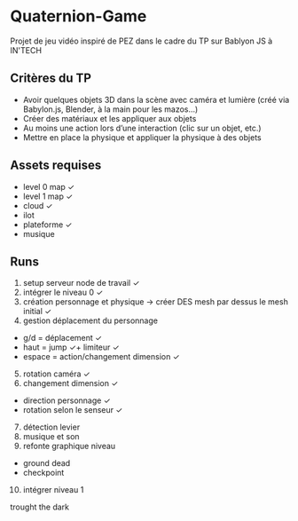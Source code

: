 # Quaternion-Game
Projet de jeu vidéo inspiré de PEZ dans le cadre du TP sur Bablyon JS à IN'TECH

## Critères du TP
- Avoir quelques objets 3D dans la scène avec caméra et lumière (créé via Babylon.js, Blender, à la main pour les mazos…)
- Créer des matériaux et les appliquer aux objets
- Au moins une action lors d’une interaction (clic sur un objet, etc.)
- Mettre en place la physique et appliquer la physique à des objets

## Assets requises
- level 0 map ✓
- level 1 map ✓
- cloud ✓
- ilot 
- plateforme ✓
- musique 

## Runs
1. setup serveur node de travail ✓
2. intégrer le niveau 0 ✓
3. création personnage et physique -> créer DES mesh par dessus le mesh initial ✓
4. gestion déplacement du personnage
- g/d = déplacement ✓
- haut = jump ✓+ limiteur ✓ 
- espace = action/changement dimension ✓
5. rotation caméra ✓
6. changement dimension ✓
- direction personnage ✓
- rotation selon le senseur ✓
7. détection levier
8. musique et son
9. refonte graphique niveau
- ground dead
- checkpoint
10. intégrer niveau 1

trought the dark